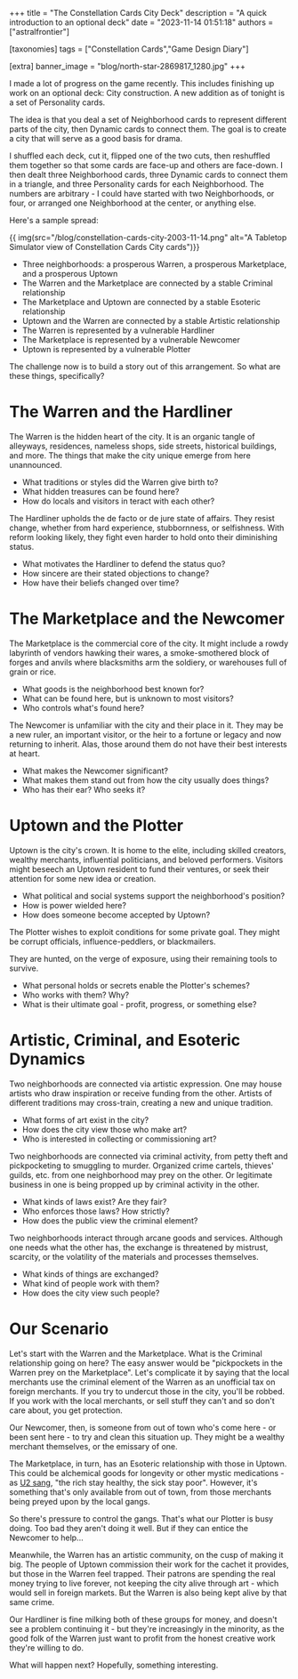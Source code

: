 +++
title = "The Constellation Cards City Deck"
description = "A quick introduction to an optional deck"
date = "2023-11-14 01:51:18"
authors = ["astralfrontier"]

[taxonomies]
tags = ["Constellation Cards","Game Design Diary"]

[extra]
banner_image = "blog/north-star-2869817_1280.jpg"
+++

I made a lot of progress on the game recently. This includes finishing up work on an optional deck:
City construction.
A new addition as of tonight is a set of Personality cards.

The idea is that you deal a set of Neighborhood cards to represent different parts of the city,
then Dynamic cards to connect them.
The goal is to create a city that will serve as a good basis for drama.

<!-- more -->

I shuffled each deck, cut it, flipped one of the two cuts, then reshuffled them together so that some cards are face-up and others are face-down.
I then dealt three Neighborhood cards, three Dynamic cards to connect them in a triangle, and three Personality cards for each Neighborhood.
The numbers are arbitrary - I could have started with two Neighborhoods, or four, or arranged one Neighborhood at the center, or anything else.

Here's a sample spread:

{{ img(src="/blog/constellation-cards-city-2003-11-14.png" alt="A Tabletop Simulator view of Constellation Cards City cards")}}

- Three neighborhoods: a prosperous Warren, a prosperous Marketplace, and a prosperous Uptown
- The Warren and the Marketplace are connected by a stable Criminal relationship
- The Marketplace and Uptown are connected by a stable Esoteric relationship
- Uptown and the Warren are connected by a stable Artistic relationship
- The Warren is represented by a vulnerable Hardliner
- The Marketplace is represented by a vulnerable Newcomer
- Uptown is represented by a vulnerable Plotter

The challenge now is to build a story out of this arrangement. So what are these things, specifically?

# The Warren and the Hardliner

The Warren is the hidden heart of the city. It is an organic tangle of alleyways, residences, nameless shops, side streets, historical buildings, and more.
The things that make the city unique emerge from here unannounced.

- What traditions or styles did the Warren give birth to?
- What hidden treasures can be found here?
- How do locals and visitors in teract with each other?

The Hardliner upholds the de facto or de jure state of affairs.
They resist change, whether from hard experience, stubbornness, or selfishness.
With reform looking likely, they fight even harder to hold onto their diminishing status.

- What motivates the Hardliner to defend the status quo?
- How sincere are their stated objections to change?
- How have their beliefs changed over time?

# The Marketplace and the Newcomer

The Marketplace is the commercial core of the city.
It might include a rowdy labyrinth of vendors hawking their wares,
a smoke-smothered block of forges and anvils where blacksmiths arm the soldiery, or warehouses full of grain or rice.

- What goods is the neighborhood best known for?
- What can be found here, but is unknown to most visitors?
- Who controls what's found here?

The Newcomer is unfamiliar with the city and their place in it.
They may be a new ruler, an important visitor, or the heir to a fortune or legacy and now returning to inherit.
Alas, those around them do not have their best interests at heart.

- What makes the Newcomer significant?
- What makes them stand out from how the city usually does things?
- Who has their ear? Who seeks it?

# Uptown and the Plotter

Uptown is the city's crown. It is home to the elite, including skilled creators,
wealthy merchants, influential politicians, and beloved performers.
Visitors might beseech an Uptown resident to fund their ventures,
or seek their attention for some new idea or creation.

- What political and social systems support the neighborhood's position?
- How is power wielded here?
- How does someone become accepted by Uptown?

The Plotter wishes to exploit conditions for some private goal. They might be corrupt officials, influence-peddlers, or blackmailers.

They are hunted, on the verge of exposure, using their remaining tools to survive.
- What personal holds or secrets enable the Plotter's schemes?
- Who works with them? Why?
- What is their ultimate goal - profit, progress, or something else?

# Artistic, Criminal, and Esoteric Dynamics

Two neighborhoods are connected via artistic expression. One may house artists who draw inspiration or receive funding from the other.
Artists of different traditions may cross-train, creating a new and unique tradition.

- What forms of art exist in the city?
- How does the city view those who make art?
- Who is interested in collecting or commissioning art?

Two neighborhoods are connected via criminal activity, from petty theft and pickpocketing to smuggling to murder.
Organized crime cartels, thieves' guilds, etc. from one neighborhood may prey on the other.
Or legitimate business in one is being propped up by criminal activity in the other.

- What kinds of laws exist? Are they fair?
- Who enforces those laws? How strictly?
- How does the public view the criminal element?

Two neighborhoods interact through arcane goods and services.
Although one needs what the other has, the exchange is threatened by mistrust, scarcity,
or the volatility of the materials and processes themselves.

- What kinds of things are exchanged?
- What kind of people work with them?
- How does the city view such people?

# Our Scenario

Let's start with the Warren and the Marketplace.
What is the Criminal relationship going on here?
The easy answer would be "pickpockets in the Warren prey on the Marketplace".
Let's complicate it by saying that the local merchants use the criminal element of the Warren
as an unofficial tax on foreign merchants.
If you try to undercut those in the city, you'll be robbed.
If you work with the local merchants, or sell stuff they can't and so don't care about,
you get protection.

Our Newcomer, then, is someone from out of town who's come here - or been sent here -
to try and clean this situation up.
They might be a wealthy merchant themselves, or the emissary of one.

The Marketplace, in turn, has an Esoteric relationship with those in Uptown.
This could be alchemical goods for longevity or other mystic medications -
as [U2 sang](https://www.youtube.com/watch?v=TIrxVyZKuSg), "the rich stay healthy, the sick stay poor".
However, it's something that's only available from out of town, from those merchants
being preyed upon by the local gangs.

So there's pressure to control the gangs.
That's what our Plotter is busy doing.
Too bad they aren't doing it well.
But if they can entice the Newcomer to help...

Meanwhile, the Warren has an artistic community, on the cusp of making it big.
The people of Uptown commission their work for the cachet it provides,
but those in the Warren feel trapped.
Their patrons are spending the real money trying to live forever,
not keeping the city alive through art - which would sell in foreign markets.
But the Warren is also being kept alive by that same crime.

Our Hardliner is fine milking both of these groups for money,
and doesn't see a problem continuing it - but they're increasingly in the minority,
as the good folk of the Warren just want to profit from the honest creative work they're willing to do.

What will happen next?
Hopefully, something interesting.